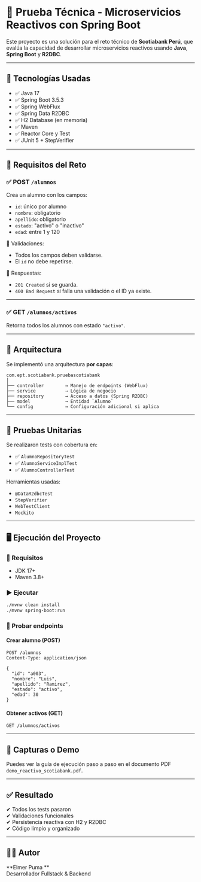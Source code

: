 # 🧪 Prueba Técnica - Microservicios Reactivos con Spring Boot

Este proyecto es una solución para el reto técnico de **Scotiabank Perú**, que evalúa la capacidad de desarrollar microservicios reactivos usando **Java**, **Spring Boot** y **R2DBC**.

---

## 🚀 Tecnologías Usadas

- ✅ Java 17
- ✅ Spring Boot 3.5.3
- ✅ Spring WebFlux
- ✅ Spring Data R2DBC
- ✅ H2 Database (en memoria)
- ✅ Maven
- ✅ Reactor Core y Test
- ✅ JUnit 5 + StepVerifier

---

## 🎯 Requisitos del Reto

### ✅ POST `/alumnos`

Crea un alumno con los campos:

- `id`: único por alumno
- `nombre`: obligatorio
- `apellido`: obligatorio
- `estado`: "activo" o "inactivo"
- `edad`: entre 1 y 120

📌 Validaciones:
- Todos los campos deben validarse.
- El `id` no debe repetirse.

📌 Respuestas:
- `201 Created` si se guarda.
- `400 Bad Request` si falla una validación o el ID ya existe.

---

### ✅ GET `/alumnos/activos`

Retorna todos los alumnos con estado `"activo"`.

---

## 🧠 Arquitectura

Se implementó una arquitectura **por capas**:

```
com.ept.scotiabank.pruebascotiabank
│
├── controller        → Manejo de endpoints (WebFlux)
├── service           → Lógica de negocio
├── repository        → Acceso a datos (Spring R2DBC)
├── model             → Entidad `Alumno`
└── config            → Configuración adicional si aplica
```

---

## 🧪 Pruebas Unitarias

Se realizaron tests con cobertura en:

- ✅ `AlumnoRepositoryTest`
- ✅ `AlumnoServiceImplTest`
- ✅ `AlumnoControllerTest`

Herramientas usadas:
- `@DataR2dbcTest`
- `StepVerifier`
- `WebTestClient`
- `Mockito`

---

## 🖥️ Ejecución del Proyecto

### 🧱 Requisitos

- JDK 17+
- Maven 3.8+

### ▶️ Ejecutar

```bash
./mvnw clean install
./mvnw spring-boot:run
```

### 🧪 Probar endpoints

#### Crear alumno (POST)

```http
POST /alumnos
Content-Type: application/json

{
  "id": "a003",
  "nombre": "Luis",
  "apellido": "Ramirez",
  "estado": "activo",
  "edad": 30
}
```

#### Obtener activos (GET)

```
GET /alumnos/activos
```

---

## 📸 Capturas o Demo

Puedes ver la guía de ejecución paso a paso en el documento PDF `demo_reactivo_scotiabank.pdf`.

---

## ✅ Resultado

✔ Todos los tests pasaron  
✔ Validaciones funcionales  
✔ Persistencia reactiva con H2 y R2DBC  
✔ Código limpio y organizado

---

## 🧑‍💻 Autor

**Elmer Puma **  
Desarrollador Fullstack & Backend